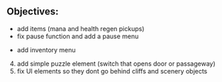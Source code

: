## Objectives:

- add items (mana and health regen pickups)
- fix pause function and add a pause menu
* add inventory menu
4. add simple puzzle element (switch that opens door or passageway)
5. fix UI elements so they dont go behind cliffs and scenery objects
